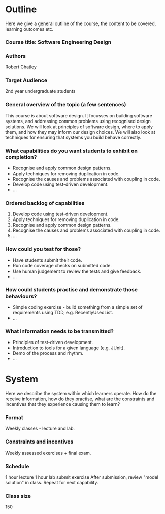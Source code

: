 # Outline

Here we give a general outline of the course, the content to be covered, learning outcomes etc.

### Course title: Software Engineering Design

### Authors

Robert Chatley

### Target Audience 

2nd year undergraduate students

### General overview of the topic (a few sentences)

This course is about software design. It focusses on building software systems, and addressing common problems using recognised design solutions. We will look at principles of software design, where to apply them, and how they may inform our design choices. We will also look at techniques for ensuring that systems you build behave correctly.

### What capabilities do you want students to exhibit on completion?

* Recognise and apply common design patterns.
* Apply techniques for removing duplication in code.
* Recognise the causes and problems associated with coupling in code.
* Develop code using test-driven development.
* ...

### Ordered backlog of capabilities

1. Develop code using test-driven development.
2. Apply techniques for removing duplication in code.
3. Recognise and apply common design patterns.
4. Recognise the causes and problems associated with coupling in code.
5. ...

### How could you test for those?

* Have students submit their code.
* Run code coverage checks on submitted code.
* Use human judgement to review the tests and give feedback.
* ...

### How could students practise and demonstrate those behaviours?

* Simple coding exercise - build something from a simple set of requirements using TDD, e.g. RecentlyUsedList.
* ...

### What information needs to be transmitted?

* Principles of test-driven development.
* Introduction to tools for a given language (e.g. JUnit).
* Demo of the process and rhythm.
* ...


# System

Here we describe the system within which learners operate. How do the receive information, how do they practise, what are the constraints and incentives that they experience causing them to learn?

### Format

Weekly classes - lecture and lab.

### Constraints and incentives

Weekly assessed exercises + final exam.

### Schedule

1 hour lecture
1 hour lab
submit exercise
After submission, review "model solution" in class.
Repeat for next capability.

### Class size

150